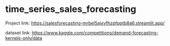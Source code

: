 # time_series_sales_forecasting

Project link: https://salesforecasting-mrbel5ajxvfhzpfpptb8a6.streamlit.app/

dataset link: https://www.kaggle.com/competitions/demand-forecasting-kernels-only/data
